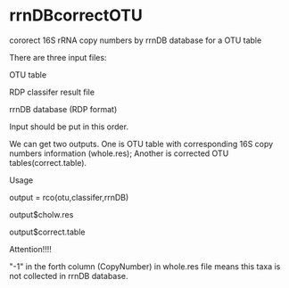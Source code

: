 # rrnDBcorrectOTU
cororect 16S rRNA copy numbers by rrnDB database for a OTU table

There are three input files:

OTU table

RDP classifer result file 

rrnDB database (RDP format) 

Input should be put in this order.

We can get two outputs. One is OTU table with corresponding 16S copy numbers information (whole.res); Another is corrected OTU tables(correct.table).

Usage

output = rco(otu,classifer,rrnDB)

output$cholw.res

output$correct.table

Attention!!!!

"-1" in the forth column (CopyNumber) in whole.res file means this taxa is not collected in rrnDB database.


